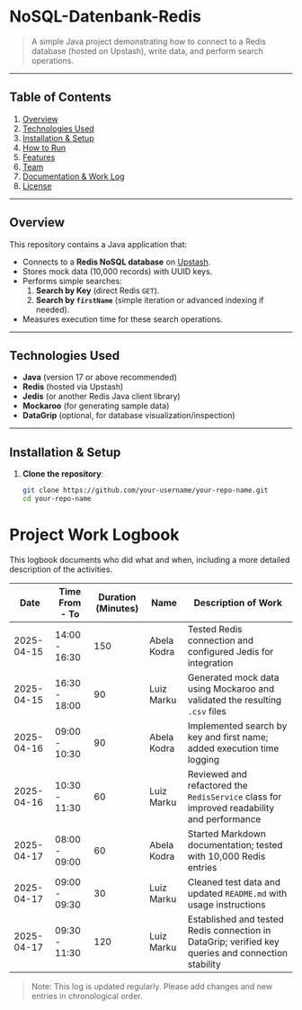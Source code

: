 # NoSQL-Datenbank-Redis

> A simple Java project demonstrating how to connect to a Redis database (hosted on Upstash), write data, and perform search operations.

---

## Table of Contents

1. [Overview](#overview)
2. [Technologies Used](#technologies-used)
3. [Installation & Setup](#installation--setup)
4. [How to Run](#how-to-run)
5. [Features](#features)
6. [Team](#team)
7. [Documentation & Work Log](#documentation--work-log)
8. [License](#license)

---

## Overview

This repository contains a Java application that:
- Connects to a **Redis NoSQL database** on [Upstash](https://upstash.com).
- Stores mock data (10,000 records) with UUID keys.
- Performs simple searches:
  1. **Search by Key** (direct Redis `GET`).
  2. **Search by `firstName`** (simple iteration or advanced indexing if needed).
- Measures execution time for these search operations.

---

## Technologies Used

- **Java** (version 17 or above recommended)
- **Redis** (hosted via Upstash)
- **Jedis** (or another Redis Java client library)
- **Mockaroo** (for generating sample data)
- **DataGrip** (optional, for database visualization/inspection)

---

## Installation & Setup

1. **Clone the repository**:
   ```bash
   git clone https://github.com/your-username/your-repo-name.git
   cd your-repo-name

# Project Work Logbook

This logbook documents who did what and when, including a more detailed description of the activities.

| Date        | Time From - To     | Duration (Minutes) | Name          | Description of Work                                                                                 |
|-------------|--------------------|---------------------|---------------|------------------------------------------------------------------------------------------------------|
| 2025-04-15  | 14:00 - 16:30      | 150                 | Abela Kodra   | Tested Redis connection and configured Jedis for integration                                         |
| 2025-04-15  | 16:30 - 18:00      | 90                  | Luiz Marku    | Generated mock data using Mockaroo and validated the resulting `.csv` files                         |
| 2025-04-16  | 09:00 - 10:30      | 90                  | Abela Kodra   | Implemented search by key and first name; added execution time logging                              |
| 2025-04-16  | 10:30 - 11:30      | 60                  | Luiz Marku    | Reviewed and refactored the `RedisService` class for improved readability and performance           |
| 2025-04-17  | 08:00 - 09:00      | 60                  | Abela Kodra   | Started Markdown documentation; tested with 10,000 Redis entries                                    |
| 2025-04-17  | 09:00 - 09:30      | 30                  | Luiz Marku    | Cleaned test data and updated `README.md` with usage instructions                                   |
| 2025-04-17  | 09:30 - 11:30      | 120                 | Luiz Marku    | Established and tested Redis connection in DataGrip; verified key queries and connection stability  |


> Note: This log is updated regularly. Please add changes and new entries in chronological order.
